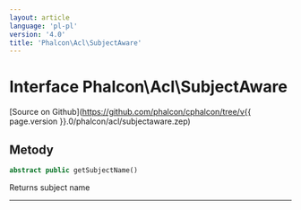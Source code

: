 ```yaml
---
layout: article
language: 'pl-pl'
version: '4.0'
title: 'Phalcon\Acl\SubjectAware'
---
```

# Interface **Phalcon\Acl\SubjectAware**

[Source on Github](https://github.com/phalcon/cphalcon/tree/v{{ page.version }}.0/phalcon/acl/subjectaware.zep)

## Metody

```php
abstract public getSubjectName()
```

Returns subject name

* * *